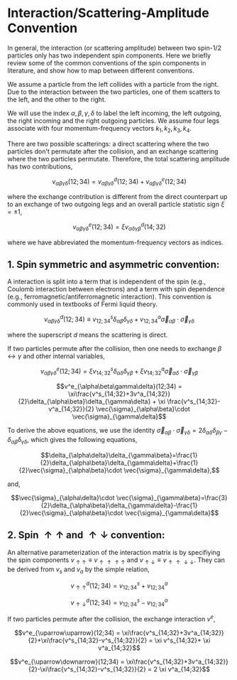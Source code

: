 # Interaction/Scattering-Amplitude Convention

In general, the interaction (or scattering amplitude) between two spin-$1/2$ particles only has two independent spin components. Here we briefly review some of the common conventions of the spin components in literature, and show how to map between different conventions.

We assume a particle from the left collides with a particle from the right. Due to the interaction between the two particles, one of them scatters to the left, and the other to the right. 

We will use the index $\alpha,\beta,\gamma,\delta$ to label the left incoming, the left outgoing, the right incoming and the right outgoing particles. We assume four legs associate with four momentum-frequency vectors $k_1, k_2, k_3, k_4$.

There are two possible scatterings: a direct scattering where the two particles don't permutate after the collision, and an exchange scattering where the two particles permutate. Therefore, the total scattering amplitude has two contributions,
```math
v_{\alpha\beta\gamma\delta}(12;34) = v^d_{\alpha\beta\gamma\delta}(12;34)+v^e_{\alpha\beta\gamma\delta}(12;34)
```
where the exchange contribution is different from the direct counterpart up to an exchange of two outgoing legs and an overall particle statistic sign $\xi =\pm 1$,
```math
v^e_{\alpha\beta\gamma\delta}(12;34) = \xi v^d_{\alpha\delta\gamma\beta}(14;32)
```
where we have abbreviated the momentum-frequency vectors as indices.

## 1. Spin symmetric and asymmetric convention:

A interaction is split into a term that is independent of the spin (e.g., Coulomb interaction between electrons) and a term with spin dependence (e.g., ferromagnetic/antiferromagnetic interaction).
This convention is commonly used in textbooks of Fermi liquid theory.

```math
v^d_{\alpha\beta\gamma\delta}(12;34) \equiv v^{s}_{12;34}\delta_{\alpha\beta}\delta_{\gamma\delta} + v^a_{12;34} \vec{\sigma}_{\alpha\beta}\cdot \vec{\sigma}_{\gamma\delta}
```
where the superscript $d$ means the scattering is direct.

If two particles permute after the collision, then one needs to exchange $\beta \leftrightarrow \gamma$ and other internal variables,
```math
v^e_{\alpha\beta\gamma\delta}(12;34) = \xi v^s_{14;32}\delta_{\alpha\delta}\delta_{\gamma\beta} + \xi v^a_{14;32} \vec{\sigma}_{\alpha\delta}\cdot \vec{\sigma}_{\gamma\beta}
```

```math
v^e_{\alpha\beta\gamma\delta}(12;34) = \xi\frac{v^s_{14;32}+3v^a_{14;32}}{2}\delta_{\alpha\beta}\delta_{\gamma\delta} + \xi \frac{v^s_{14;32}-v^a_{14;32}}{2} \vec{\sigma}_{\alpha\beta}\cdot \vec{\sigma}_{\gamma\delta}
```

To derive the above equations, we use the identity $\vec{\sigma}_{\alpha\beta}\cdot \vec{\sigma}_{\gamma\delta}=2 \delta_{\alpha \delta} \delta_{\beta \gamma}-\delta_{\alpha \beta} \delta_{\gamma \delta}$, which gives the following equations,
```math
\delta_{\alpha\delta}\delta_{\gamma\beta}=\frac{1}{2}\delta_{\alpha\beta}\delta_{\gamma\delta}+\frac{1}{2}\vec{\sigma}_{\alpha\beta}\cdot \vec{\sigma}_{\gamma\delta},
```
and,
```math
\vec{\sigma}_{\alpha\delta}\cdot \vec{\sigma}_{\gamma\beta}=\frac{3}{2}\delta_{\alpha\beta}\delta_{\gamma\delta}-\frac{1}{2}\vec{\sigma}_{\alpha\beta}\cdot \vec{\sigma}_{\gamma\delta}
```

## 2. Spin $\uparrow\uparrow$ and $\uparrow\downarrow$ convention:

An alternative parameterization of the interaction matrix is by specifiying the spin components $v_{\uparrow\uparrow} \equiv v_{\uparrow\uparrow\uparrow\uparrow}$ and $v_{\uparrow\downarrow} \equiv v_{\uparrow\uparrow\downarrow\downarrow}$. They can be derived from $v_s$ and $v_a$ by the simple relation,
```math
v^d_{\uparrow\uparrow}(12;34) = v^s_{12;34}+v^a_{12;34}
```
```math
v^d_{\uparrow\downarrow}(12;34) = v^s_{12;34}-v^a_{12;34}
```

If two particles permute after the collision, the exchange interaction $v^e$,
```math
v^e_{\uparrow\uparrow}(12;34) = \xi\frac{v^s_{14;32}+3v^a_{14;32}}{2}+\xi\frac{v^s_{14;32}-v^s_{14;32}}{2} = \xi v^s_{14;32}+ \xi v^a_{14;32}
```
```math
v^e_{\uparrow\downarrow}(12;34) = \xi\frac{v^s_{14;32}+3v^a_{14;32}}{2}-\xi\frac{v^s_{14;32}-v^s_{14;32}}{2} = 2 \xi v^a_{14;32}
```
